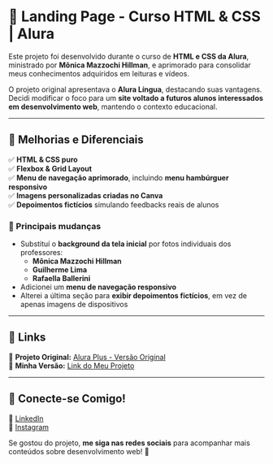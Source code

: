 # 🚀 Landing Page - Curso HTML & CSS | Alura

Este projeto foi desenvolvido durante o curso de **HTML e CSS da Alura**, ministrado por **Mônica Mazzochi Hillman**, e aprimorado para consolidar meus conhecimentos adquiridos em leituras e vídeos.

O projeto original apresentava o **Alura Língua**, destacando suas vantagens. Decidi modificar o foco para um **site voltado a futuros alunos interessados em desenvolvimento web**, mantendo o contexto educacional.

---

## 🎨 Melhorias e Diferenciais

✅ **HTML & CSS puro**  
✅ **Flexbox & Grid Layout**  
✅ **Menu de navegação aprimorado**, incluindo **menu hambúrguer responsivo**  
✅ **Imagens personalizadas criadas no Canva**  
✅ **Depoimentos fictícios** simulando feedbacks reais de alunos  

### 🔄 Principais mudanças

- Substituí o **background da tela inicial** por fotos individuais dos professores:  
  - **Mônica Mazzochi Hillman**  
  - **Guilherme Lima**  
  - **Rafaella Ballerini**  
- Adicionei um **menu de navegação responsivo**  
- Alterei a última seção para **exibir depoimentos fictícios**, em vez de apenas imagens de dispositivos  

---

## 📌 Links  

🔗 **Projeto Original:** [Alura Plus - Versão Original](https://aluraplus-three.vercel.app)  
🔗 **Minha Versão:** [Link do Meu Projeto](https://fabraoliveira.github.io/Alura-HTML-CSS/#inicio)  

---

## 📢 Conecte-se Comigo!  

💼 [LinkedIn](https://www.linkedin.com/in/fabricio-de-oliveira-bimbi-516719223/)  
📸 [Instagram](https://www.instagram.com/fabra.oliveira/)  

Se gostou do projeto, **me siga nas redes sociais** para acompanhar mais conteúdos sobre desenvolvimento web! 🚀
